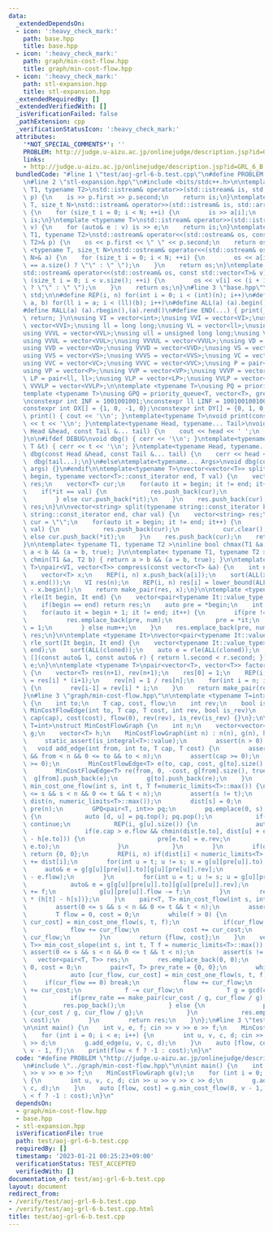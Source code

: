 ```yaml
---
data:
  _extendedDependsOn:
  - icon: ':heavy_check_mark:'
    path: base.hpp
    title: base.hpp
  - icon: ':heavy_check_mark:'
    path: graph/min-cost-flow.hpp
    title: graph/min-cost-flow.hpp
  - icon: ':heavy_check_mark:'
    path: stl-expansion.hpp
    title: stl-expansion.hpp
  _extendedRequiredBy: []
  _extendedVerifiedWith: []
  _isVerificationFailed: false
  _pathExtension: cpp
  _verificationStatusIcon: ':heavy_check_mark:'
  attributes:
    '*NOT_SPECIAL_COMMENTS*': ''
    PROBLEM: http://judge.u-aizu.ac.jp/onlinejudge/description.jsp?id=GRL_6_B
    links:
    - http://judge.u-aizu.ac.jp/onlinejudge/description.jsp?id=GRL_6_B
  bundledCode: "#line 1 \"test/aoj-grl-6-b.test.cpp\"\n#define PROBLEM \"http://judge.u-aizu.ac.jp/onlinejudge/description.jsp?id=GRL_6_B\"\
    \n#line 2 \"stl-expansion.hpp\"\n#include <bits/stdc++.h>\n\ntemplate <typename\
    \ T1, typename T2>\nstd::istream& operator>>(std::istream& is, std::pair<T1, T2>&\
    \ p) {\n    is >> p.first >> p.second;\n    return is;\n}\ntemplate <typename\
    \ T, size_t N>\nstd::istream& operator>>(std::istream& is, std::array<T, N>& a)\
    \ {\n    for (size_t i = 0; i < N; ++i) {\n        is >> a[i];\n    }\n    return\
    \ is;\n}\ntemplate <typename T>\nstd::istream& operator>>(std::istream& is, std::vector<T>&\
    \ v) {\n    for (auto& e : v) is >> e;\n    return is;\n}\ntemplate <typename\
    \ T1, typename T2>\nstd::ostream& operator<<(std::ostream& os, const std::pair<T1,\
    \ T2>& p) {\n    os << p.first << \" \" << p.second;\n    return os;\n}\ntemplate\
    \ <typename T, size_t N>\nstd::ostream& operator<<(std::ostream& os, const std::array<T,\
    \ N>& a) {\n    for (size_t i = 0; i < N; ++i) {\n        os << a[i] << (i + 1\
    \ == a.size() ? \"\" : \" \");\n    }\n    return os;\n}\ntemplate <typename T>\n\
    std::ostream& operator<<(std::ostream& os, const std::vector<T>& v) {\n    for\
    \ (size_t i = 0; i < v.size(); ++i) {\n        os << v[i] << (i + 1 == v.size()\
    \ ? \"\" : \" \");\n    }\n    return os;\n}\n#line 3 \"base.hpp\"\nusing namespace\
    \ std;\n\n#define REP(i, n) for(int i = 0; i < (int)(n); i++)\n#define FOR(i,\
    \ a, b) for(ll i = a; i < (ll)(b); i++)\n#define ALL(a) (a).begin(),(a).end()\n\
    #define RALL(a) (a).rbegin(),(a).rend()\n#define END(...) { print(__VA_ARGS__);\
    \ return; }\n\nusing VI = vector<int>;\nusing VVI = vector<VI>;\nusing VVVI =\
    \ vector<VVI>;\nusing ll = long long;\nusing VL = vector<ll>;\nusing VVL = vector<VL>;\n\
    using VVVL = vector<VVL>;\nusing ull = unsigned long long;\nusing VUL = vector<ull>;\n\
    using VVUL = vector<VUL>;\nusing VVVUL = vector<VVUL>;\nusing VD = vector<double>;\n\
    using VVD = vector<VD>;\nusing VVVD = vector<VVD>;\nusing VS = vector<string>;\n\
    using VVS = vector<VS>;\nusing VVVS = vector<VVS>;\nusing VC = vector<char>;\n\
    using VVC = vector<VC>;\nusing VVVC = vector<VVC>;\nusing P = pair<int, int>;\n\
    using VP = vector<P>;\nusing VVP = vector<VP>;\nusing VVVP = vector<VVP>;\nusing\
    \ LP = pair<ll, ll>;\nusing VLP = vector<LP>;\nusing VVLP = vector<VLP>;\nusing\
    \ VVVLP = vector<VVLP>;\n\ntemplate <typename T>\nusing PQ = priority_queue<T>;\n\
    template <typename T>\nusing GPQ = priority_queue<T, vector<T>, greater<T>>;\n\
    \nconstexpr int INF = 1001001001;\nconstexpr ll LINF = 1001001001001001001ll;\n\
    constexpr int DX[] = {1, 0, -1, 0};\nconstexpr int DY[] = {0, 1, 0, -1};\n\nvoid\
    \ print() { cout << '\\n'; }\ntemplate<typename T>\nvoid print(const T &t) { cout\
    \ << t << '\\n'; }\ntemplate<typename Head, typename... Tail>\nvoid print(const\
    \ Head &head, const Tail &... tail) {\n    cout << head << ' ';\n    print(tail...);\n\
    }\n\n#ifdef DEBUG\nvoid dbg() { cerr << '\\n'; }\ntemplate<typename T>\nvoid dbg(const\
    \ T &t) { cerr << t << '\\n'; }\ntemplate<typename Head, typename... Tail>\nvoid\
    \ dbg(const Head &head, const Tail &... tail) {\n    cerr << head << ' ';\n  \
    \  dbg(tail...);\n}\n#else\ntemplate<typename... Args>\nvoid dbg(const Args &...\
    \ args) {}\n#endif\n\ntemplate<typename T>\nvector<vector<T>> split(typename vector<T>::const_iterator\
    \ begin, typename vector<T>::const_iterator end, T val) {\n    vector<vector<T>>\
    \ res;\n    vector<T> cur;\n    for(auto it = begin; it != end; it++) {\n    \
    \    if(*it == val) {\n            res.push_back(cur);\n            cur.clear();\n\
    \        } else cur.push_back(*it);\n    }\n    res.push_back(cur);\n    return\
    \ res;\n}\n\nvector<string> split(typename string::const_iterator begin, typename\
    \ string::const_iterator end, char val) {\n    vector<string> res;\n    string\
    \ cur = \"\";\n    for(auto it = begin; it != end; it++) {\n        if(*it ==\
    \ val) {\n            res.push_back(cur);\n            cur.clear();\n        }\
    \ else cur.push_back(*it);\n    }\n    res.push_back(cur);\n    return res;\n\
    }\n\ntemplate< typename T1, typename T2 >\ninline bool chmax(T1 &a, T2 b) { return\
    \ a < b && (a = b, true); }\n\ntemplate< typename T1, typename T2 >\ninline bool\
    \ chmin(T1 &a, T2 b) { return a > b && (a = b, true); }\n\ntemplate <typename\
    \ T>\npair<VI, vector<T>> compress(const vector<T> &a) {\n    int n = a.size();\n\
    \    vector<T> x;\n    REP(i, n) x.push_back(a[i]);\n    sort(ALL(x)); x.erase(unique(ALL(x)),\
    \ x.end());\n    VI res(n);\n    REP(i, n) res[i] = lower_bound(ALL(x), a[i])\
    \ - x.begin();\n    return make_pair(res, x);\n}\n\ntemplate <typename It>\nauto\
    \ rle(It begin, It end) {\n    vector<pair<typename It::value_type, int>> res;\n\
    \    if(begin == end) return res;\n    auto pre = *begin;\n    int num = 1;\n\
    \    for(auto it = begin + 1; it != end; it++) {\n        if(pre != *it) {\n \
    \           res.emplace_back(pre, num);\n            pre = *it;\n            num\
    \ = 1;\n        } else num++;\n    }\n    res.emplace_back(pre, num);\n    return\
    \ res;\n}\n\ntemplate <typename It>\nvector<pair<typename It::value_type, int>>\
    \ rle_sort(It begin, It end) {\n    vector<typename It::value_type> cloned(begin,\
    \ end);\n    sort(ALL(cloned));\n    auto e = rle(ALL(cloned));\n    sort(ALL(e),\
    \ [](const auto& l, const auto& r) { return l.second < r.second; });\n    return\
    \ e;\n}\n\ntemplate <typename T>\npair<vector<T>, vector<T>> factorial(int n)\
    \ {\n    vector<T> res(n+1), rev(n+1);\n    res[0] = 1;\n    REP(i, n) res[i+1]\
    \ = res[i] * (i+1);\n    rev[n] = 1 / res[n];\n    for(int i = n; i > 0; i--)\
    \ {\n        rev[i-1] = rev[i] * i;\n    }\n    return make_pair(res, rev);\n\
    }\n#line 3 \"graph/min-cost-flow.hpp\"\n\ntemplate <typename T=int>\nstruct MinCostFlowEdge\
    \ {\n    int to;\n    T cap, cost, flow;\n    int rev;\n    bool is_rev;\n   \
    \ MinCostFlowEdge(int to, T cap, T cost, int rev, bool is_rev)\n        : to(to),\
    \ cap(cap), cost(cost), flow(0), rev(rev), is_rev(is_rev) {}\n};\n\ntemplate <typename\
    \ T=int>\nstruct MinCostFlowGraph {\n    int n;\n    vector<vector<MinCostFlowEdge<T>>>\
    \ g;\n    vector<T> h;\n    MinCostFlowGraph(int n) : n(n), g(n), h(n) {\n   \
    \     static_assert(is_integral<T>::value);\n        assert(n > 0);\n    }\n \
    \   void add_edge(int from, int to, T cap, T cost) {\n        assert(0 <= from\
    \ && from < n && 0 <= to && to < n);\n        assert(cap >= 0);\n        assert(cost\
    \ >= 0);\n        MinCostFlowEdge<T> e(to, cap, cost, g[to].size(), false);\n\
    \        MinCostFlowEdge<T> re(from, 0, -cost, g[from].size(), true);\n      \
    \  g[from].push_back(e);\n        g[to].push_back(re);\n    }\n    pair<T, T>\
    \ min_cost_one_flow(int s, int t, T f=numeric_limits<T>::max()) {\n        assert(0\
    \ <= s && s < n && 0 <= t && t < n);\n        assert(s != t);\n        vector<T>\
    \ dist(n, numeric_limits<T>::max());\n        dist[s] = 0;\n        vector<int>\
    \ pre(n);\n        GPQ<pair<T, int>> pq;\n        pq.emplace(0, s);\n        while(!pq.empty())\
    \ {\n            auto [d, u] = pq.top(); pq.pop();\n            if(dist[u] < d)\
    \ continue;\n            REP(i, g[u].size()) {\n                auto& e = g[u][i];\n\
    \                if(e.cap > e.flow && chmin(dist[e.to], dist[u] + e.cost + h[u]\
    \ - h[e.to])) {\n                    pre[e.to] = e.rev;\n                    pq.emplace(dist[e.to],\
    \ e.to);\n                }\n            }\n        }\n        if(dist[t] == numeric_limits<T>::max())\
    \ return {0, 0};\n        REP(i, n) if(dist[i] < numeric_limits<T>::max()) h[i]\
    \ += dist[i];\n        for(int u = t; u != s; u = g[u][pre[u]].to) {\n       \
    \     auto& e = g[g[u][pre[u]].to][g[u][pre[u]].rev];\n            chmin(f, e.cap\
    \ - e.flow);\n        }\n        for(int u = t; u != s; u = g[u][pre[u]].to) {\n\
    \            auto& e = g[g[u][pre[u]].to][g[u][pre[u]].rev];\n            e.flow\
    \ += f;\n            g[u][pre[u]].flow -= f;\n        }\n        return {f, f\
    \ * (h[t] - h[s])};\n    }\n    pair<T, T> min_cost_flow(int s, int t, T f) {\n\
    \        assert(0 <= s && s < n && 0 <= t && t < n);\n        assert(s != t);\n\
    \        T flow = 0, cost = 0;\n        while(f > 0) {\n            auto [cur_flow,\
    \ cur_cost] = min_cost_one_flow(s, t, f);\n            if(cur_flow == 0) break;\n\
    \            flow += cur_flow;\n            cost += cur_cost;\n            f -=\
    \ cur_flow;\n        }\n        return {flow, cost};\n    }\n    vector<pair<T,\
    \ T>> min_cost_slope(int s, int t, T f = numeric_limits<T>::max()) {\n       \
    \ assert(0 <= s && s < n && 0 <= t && t < n);\n        assert(s != t);\n     \
    \   vector<pair<T, T>> res;\n        res.emplace_back(0, 0);\n        T flow =\
    \ 0, cost = 0;\n        pair<T, T> prev_rate = {0, 0};\n        while(f > 0) {\n\
    \            auto [cur_flow, cur_cost] = min_cost_one_flow(s, t, f);\n       \
    \     if(cur_flow == 0) break;\n            flow += cur_flow;\n            cost\
    \ += cur_cost;\n            f -= cur_flow;\n            T g = gcd(cur_cost, cur_flow);\n\
    \            if(prev_rate == make_pair(cur_cost / g, cur_flow / g)) {\n      \
    \          res.pop_back();\n            } else {\n                prev_rate =\
    \ {cur_cost / g, cur_flow / g};\n            }\n            res.emplace_back(flow,\
    \ cost);\n        }\n        return res;\n    }\n};\n#line 3 \"test/aoj-grl-6-b.test.cpp\"\
    \n\nint main() {\n    int v, e, f; cin >> v >> e >> f;\n    MinCostFlowGraph g(v);\n\
    \    for (int i = 0; i < e; i++) {\n        int u, v, c, d; cin >> u >> v >> c\
    \ >> d;\n        g.add_edge(u, v, c, d);\n    }\n    auto [flow, cost] = g.min_cost_flow(0,\
    \ v - 1, f);\n    print(flow < f ? -1 : cost);\n}\n"
  code: "#define PROBLEM \"http://judge.u-aizu.ac.jp/onlinejudge/description.jsp?id=GRL_6_B\"\
    \n#include \"../graph/min-cost-flow.hpp\"\n\nint main() {\n    int v, e, f; cin\
    \ >> v >> e >> f;\n    MinCostFlowGraph g(v);\n    for (int i = 0; i < e; i++)\
    \ {\n        int u, v, c, d; cin >> u >> v >> c >> d;\n        g.add_edge(u, v,\
    \ c, d);\n    }\n    auto [flow, cost] = g.min_cost_flow(0, v - 1, f);\n    print(flow\
    \ < f ? -1 : cost);\n}\n"
  dependsOn:
  - graph/min-cost-flow.hpp
  - base.hpp
  - stl-expansion.hpp
  isVerificationFile: true
  path: test/aoj-grl-6-b.test.cpp
  requiredBy: []
  timestamp: '2023-01-21 00:25:23+09:00'
  verificationStatus: TEST_ACCEPTED
  verifiedWith: []
documentation_of: test/aoj-grl-6-b.test.cpp
layout: document
redirect_from:
- /verify/test/aoj-grl-6-b.test.cpp
- /verify/test/aoj-grl-6-b.test.cpp.html
title: test/aoj-grl-6-b.test.cpp
---
```

